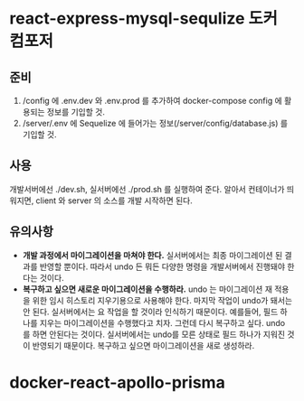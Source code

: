 # react-express-mysql-sequlize 도커 컴포저


## 준비

1. /config 에 .env.dev 와 .env.prod 를 추가하여 docker-compose config 에 활용되는 정보를 기입할 것.
2. /server/.env 에 Sequelize 에 들어가는 정보(/server/config/database.js) 를 기입할 것.

## 사용

개발서버에선 ./dev.sh, 실서버에선 ./prod.sh 를 실행하여 준다. 알아서 컨테이너가 띄워지면, client 와 server 의 소스를 개발 시작하면 된다.

## 유의사항

- **개발 과정에서 마이그레이션을 마쳐야 한다.** 실서버에서는 최종 마이그레이션 된 결과를 반영할 뿐이다. 따라서 undo 든 뭐든 다양한 명령을 개발서버에서 진행돼야 한다는 것이다.
- **복구하고 싶으면 새로운 마이그레이션을 수행하라.** undo 는 마이그레이션 재 적용을 위한 임시 히스토리 지우기용으로 사용해야 한다. 마지막 작업이 undo가 돼서는 안 된다. 실서버에서는 요 작업을 할 것이라 인식하기 때문이다. 예를들어, 필드 하나를 지우는 마이그레이션을 수행했다고 치자. 그런데 다시 복구하고 싶다. undo 를 하면 안된다는 것이다. 실서버에서는 undo를 모른 상태로 필드 하나가 지워진 것이 반영되기 때문이다. 복구하고 싶으면 마이그레이션을 새로 생성하라.
# docker-react-apollo-prisma
